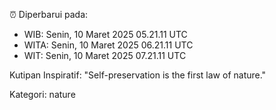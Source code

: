 ⏰ Diperbarui pada:
- WIB: Senin, 10 Maret 2025 05.21.11 UTC
- WITA: Senin, 10 Maret 2025 06.21.11 UTC
- WIT: Senin, 10 Maret 2025 07.21.11 UTC

Kutipan Inspiratif:
"Self-preservation is the first law of nature."


Kategori: nature

